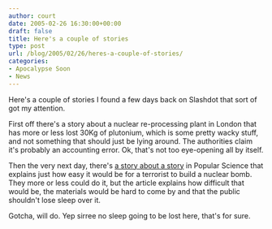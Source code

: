 ```yaml
---
author: court
date: 2005-02-26 16:30:00+00:00
draft: false
title: Here's a couple of stories
type: post
url: /blog/2005/02/26/heres-a-couple-of-stories/
categories:
- Apocalypse Soon
- News
---
```


Here's a couple of stories I found a few days back on Slashdot that sort of got my attention.

First off there's a story about a nuclear re-processing plant in London that has more or less lost 30Kg of plutonium, which is some pretty wacky stuff, and not something that should just be lying around.  The authorities claim it's probably an accounting error.  Ok, that's not too eye-opening all by itself.

Then the very next day, there's [a story about a story](http://politics.slashdot.org/article.pl?sid=05/02/18/1338243) in Popular Science that explains just how easy it would be for a terrorist to build a nuclear bomb.  They more or less could do it, but the article explains how difficult that would be, the materials would be hard to come by and that the public shouldn't lose sleep over it.

Gotcha, will do.  Yep sirree no sleep going to be lost here, that's for sure.
